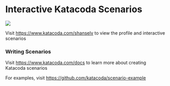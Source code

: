 # Interactive Katacoda Scenarios

[![](http://shields.katacoda.com/katacoda/shanselv/count.svg)](https://www.katacoda.com/shanselv "Get your profile on Katacoda.com")

Visit https://www.katacoda.com/shanselv to view the profile and interactive scenarios

### Writing Scenarios
Visit https://www.katacoda.com/docs to learn more about creating Katacoda scenarios

For examples, visit https://github.com/katacoda/scenario-example
